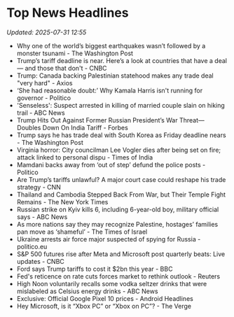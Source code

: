 # Top News Headlines

_Updated: 2025-07-31 12:55_

- Why one of the world’s biggest earthquakes wasn’t followed by a monster tsunami - The Washington Post
- Trump’s tariff deadline is near. Here’s a look at countries that have a deal — and those that don't - CNBC
- Trump: Canada backing Palestinian statehood makes any trade deal "very hard" - Axios
- ‘She had reasonable doubt:’ Why Kamala Harris isn't running for governor - Politico
- 'Senseless': Suspect arrested in killing of married couple slain on hiking trail - ABC News
- Trump Hits Out Against Former Russian President’s War Threat—Doubles Down On India Tariff - Forbes
- Trump says he has trade deal with South Korea as Friday deadline nears - The Washington Post
- Virginia horror: City councilman Lee Vogler dies after being set on fire; attack linked to personal dispu - Times of India
- Mamdani backs away from ‘out of step’ defund the police posts - Politico
- Are Trump’s tariffs unlawful? A major court case could reshape his trade strategy - CNN
- Thailand and Cambodia Stepped Back From War, but Their Temple Fight Remains - The New York Times
- Russian strike on Kyiv kills 6, including 6-year-old boy, military official says - ABC News
- As more nations say they may recognize Palestine, hostages’ families pan move as ‘shameful’ - The Times of Israel
- Ukraine arrests air force major suspected of spying for Russia - politico.eu
- S&P 500 futures rise after Meta and Microsoft post quarterly beats: Live updates - CNBC
- Ford says Trump tariffs to cost it $2bn this year - BBC
- Fed's reticence on rate cuts forces market to rethink outlook - Reuters
- High Noon voluntarily recalls some vodka seltzer drinks that were mislabeled as Celsius energy drinks - ABC News
- Exclusive: Official Google Pixel 10 prices - Android Headlines
- Hey Microsoft, is it “Xbox PC” or “Xbox on PC”? - The Verge
